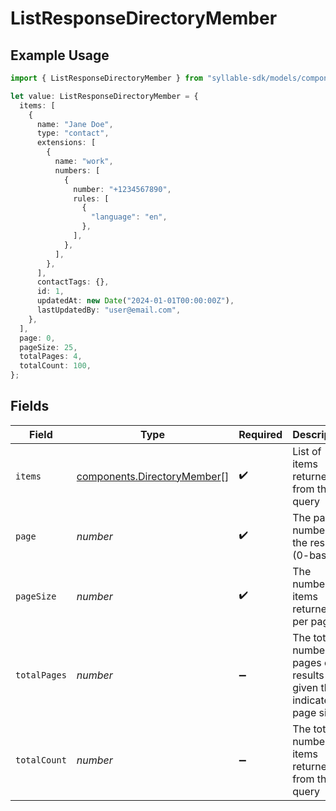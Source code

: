 # ListResponseDirectoryMember

## Example Usage

```typescript
import { ListResponseDirectoryMember } from "syllable-sdk/models/components";

let value: ListResponseDirectoryMember = {
  items: [
    {
      name: "Jane Doe",
      type: "contact",
      extensions: [
        {
          name: "work",
          numbers: [
            {
              number: "+1234567890",
              rules: [
                {
                  "language": "en",
                },
              ],
            },
          ],
        },
      ],
      contactTags: {},
      id: 1,
      updatedAt: new Date("2024-01-01T00:00:00Z"),
      lastUpdatedBy: "user@email.com",
    },
  ],
  page: 0,
  pageSize: 25,
  totalPages: 4,
  totalCount: 100,
};
```

## Fields

| Field                                                                      | Type                                                                       | Required                                                                   | Description                                                                | Example                                                                    |
| -------------------------------------------------------------------------- | -------------------------------------------------------------------------- | -------------------------------------------------------------------------- | -------------------------------------------------------------------------- | -------------------------------------------------------------------------- |
| `items`                                                                    | [components.DirectoryMember](../../models/components/directorymember.md)[] | :heavy_check_mark:                                                         | List of items returned from the query                                      |                                                                            |
| `page`                                                                     | *number*                                                                   | :heavy_check_mark:                                                         | The page number of the results (0-based)                                   | 0                                                                          |
| `pageSize`                                                                 | *number*                                                                   | :heavy_check_mark:                                                         | The number of items returned per page                                      | 25                                                                         |
| `totalPages`                                                               | *number*                                                                   | :heavy_minus_sign:                                                         | The total number of pages of results given the indicated page size         | 4                                                                          |
| `totalCount`                                                               | *number*                                                                   | :heavy_minus_sign:                                                         | The total number of items returned from the query                          | 100                                                                        |